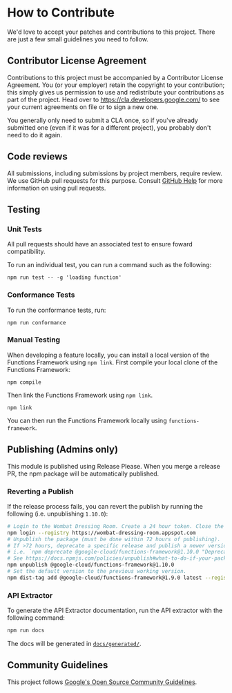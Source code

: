 # How to Contribute

We'd love to accept your patches and contributions to this project. There are
just a few small guidelines you need to follow.

## Contributor License Agreement

Contributions to this project must be accompanied by a Contributor License
Agreement. You (or your employer) retain the copyright to your contribution;
this simply gives us permission to use and redistribute your contributions as
part of the project. Head over to <https://cla.developers.google.com/> to see
your current agreements on file or to sign a new one.

You generally only need to submit a CLA once, so if you've already submitted one
(even if it was for a different project), you probably don't need to do it
again.

## Code reviews

All submissions, including submissions by project members, require review. We
use GitHub pull requests for this purpose. Consult
[GitHub Help](https://help.github.com/articles/about-pull-requests/) for more
information on using pull requests.

## Testing

### Unit Tests

All pull requests should have an associated test to ensure foward compatibility.

To run an individual test, you can run a command such as the following:

```
npm run test -- -g 'loading function'
```

### Conformance Tests

To run the conformance tests, run:

```
npm run conformance
```

### Manual Testing

When developing a feature locally, you can install a local version of the Functions Framework
using `npm link`. First compile your local clone of the Functions Framework:

```
npm compile
```

Then link the Functions Framework using `npm link`.

```
npm link
```

You can then run the Functions Framework locally using `functions-framework`.

## Publishing (Admins only)

This module is published using Release Please. When you merge a release PR, the npm package will be automatically published.

### Reverting a Publish

If the release process fails, you can revert the publish by running the following (i.e. unpublishing `1.10.0`):

```sh
# Login to the Wombat Dressing Room. Create a 24 hour token. Close the window.
npm login --registry https://wombat-dressing-room.appspot.com
# Unpublish the package (must be done within 72 hours of publishing).
# If >72 hours, deprecate a specific release and publish a newer version.
# i.e. `npm deprecate @google-cloud/functions-framework@1.10.0 "Deprecate 1.10.0" 
# See https://docs.npmjs.com/policies/unpublish#what-to-do-if-your-package-does-not-meet-the-unpublish-criteria
npm unpublish @google-cloud/functions-framework@1.10.0
# Set the default version to the previous working version.
npm dist-tag add @google-cloud/functions-framework@1.9.0 latest --registry=https://wombat-dressing-room.appspot.com
```

### API Extractor

To generate the API Extractor documentation, run the API extractor with the following command:

```sh
npm run docs
```

The docs will be generated in [`docs/generated/`](docs/generated/).

## Community Guidelines

This project follows [Google's Open Source Community
Guidelines](https://opensource.google.com/conduct/).

